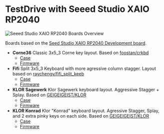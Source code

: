 # TestDrive with Seeed Studio XAIO RP2040
![Seeed Studio XAIO RP2040 Boards Overview](/TestDrive/Docs/Images/XaioRP2040-all.jpg)

Boards based on the [Seed Studio  XAIO RP2040 Development board](https://wiki.seeedstudio.com/XIAO-RP2040/).
* **Corne36** Classic 3x5_3 Corne key layout. Based on [foostan/crkbd](https://github.com/foostan/crkbd)
   * [Case](/TestDrive/XaioRP2040/Case/Corne36)
   * [Firmware](/TestDrive/XaioRP2040/Firmware/quadsmack_testdrive_xiao2040_corne36_vial.uf2)
* **Fifi** Split 3x5_3 Keyboard with more agressive column stagger. Layout based on [raychengy/fifi_split_keeb](https://github.com/raychengy/fifi_split_keeb)
   * [Case](/TestDrive/XaioRP2040/Case/Fifi)
   * [Firmware](/TestDrive/XaioRP2040/Firmware/quadsmack_testdrive_xiao2040_fifi_vial.uf2)
* **KLOR Sagewerk** Klor Sagewerk keyboard layout. Aggressive Stagger + Splay. Based on [GEIGEIGEIST/KLOR](https://github.com/GEIGEIGEIST/KLOR)
   * [Case](/TestDrive/XaioRP2040/Case/KlorSagewerk)
   * [Firmware](/TestDrive/XaioRP2040/Firmware/quadsmack_testdrive_xiao2040_klor_sagewerk_vial.uf2)
* **KLOR Konrad** Klor "Konrad" keyboard layout. Agressive Stagger, Splay, and 2 extra pinky keys on each side. Based on [GEIGEIGEIST/KLOR](https://github.com/GEIGEIGEIST/KLOR)
   * [Case](/TestDrive/XaioRP2040/Case/KlorKonrad)
   * [Firmware](/TestDrive/XaioRP2040/Firmware/quadsmack_testdrive_xiao2040_klor_konrad_vial.uf2)
